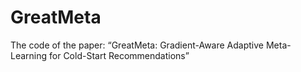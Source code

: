 # GreatMeta
The code of the paper: “GreatMeta: Gradient-Aware Adaptive Meta-Learning for Cold-Start Recommendations”
